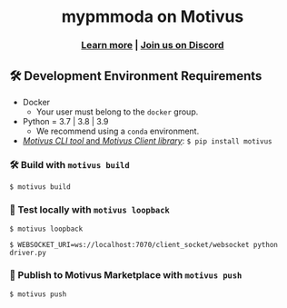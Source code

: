 <div align="center">

  <h1>mypmmoda on Motivus</h1>

  <h3>
    <a href="https://motivus.cl/documentation/">Learn more</a>
    <span> | </span>
    <a href="https://discord.gg/t8f5xNhTJW">Join us on Discord</a>
  </h3>
</div>

## 🛠️ Development Environment Requirements
* Docker
   * Your user must belong to the `docker` group.
* Python = 3.7 | 3.8 | 3.9
   * We recommend using a `conda` environment.
* [*Motivus CLI tool* and *Motivus Client library*](https://pypi.org/project/motivus/): `$ pip install motivus`

### 🛠️ Build with `motivus build`

```
$ motivus build
```

### 🔬 Test locally with `motivus loopback`

```
$ motivus loopback
```
```
$ WEBSOCKET_URI=ws://localhost:7070/client_socket/websocket python driver.py
```

### 🎁 Publish to Motivus Marketplace with `motivus push`

```
$ motivus push
```

